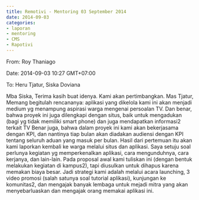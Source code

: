 ```yaml
---
title: Remotivi - Mentoring 03 September 2014
date: 2014-09-03
categories:
- laporan
- mentoring
- CMS
- Rapotivi
---
```


From: Roy Thaniago 

Date: 2014-09-03 10:27 GMT+07:00 

To: Heru Tjatur, Siska Doviana 

Mba Siska, 
Terima kasih buat idenya. Kami akan pertimbangkan. 
Mas Tjatur,
Memang begitulah rencananya: aplikasi yang dikelola kami ini akan menjadi medium yg menampung aspirasi warga mengenai persoalan TV.
Dan benar, bahwa proyek ini juga dilengkapi dengan situs, baik untuk mengadukan (bagi yg tidak memiliki smart phone) dan juga mendapatkan informasi2 terkait TV
Benar juga, bahwa dalam proyek ini kami akan bekerjasama dengan KPI, dan nantinya tiap bulan akan diadakan audiensi dengan KPI tentang seluruh aduan yang masuk per bulan. Hasil dari pertemuan itu akan kami laporkan kembali ke warga melalui situs dan aplikasi.
Saya setuju soal perlunya kegiatan yg memperkenalkan aplikasi, cara mengunduhnya, cara kerjanya, dan lain-lain.
Pada proposal awal kami tuliskan ini (dengan bentuk melakukan kegiatan di kampus2), tapi diusulkan untuk dihapus karena memakan biaya besar. Jadi strategi kami adalah melalui acara launching, 3 video promosi (salah satunya soal tutorial aplikasi), kunjungan ke komunitas2, dan mengajak banyak lembaga untuk mejadi mitra yang akan menyebarluaskan dan mengajak orang memakai aplikasi ini.
